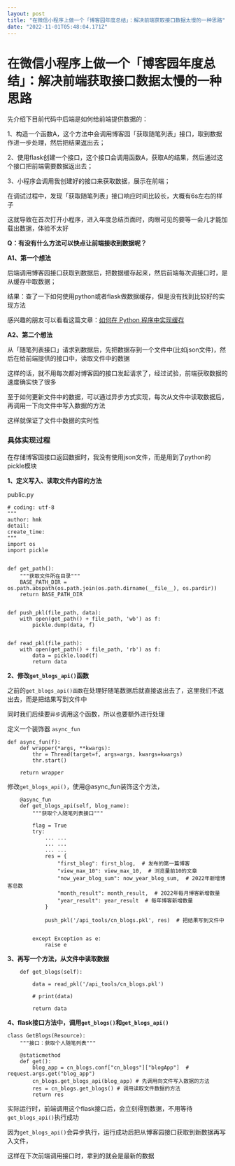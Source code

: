```yaml
---
layout: post
title: "在微信小程序上做一个「博客园年度总结」：解决前端获取接口数据太慢的一种思路"
date: "2022-11-01T05:48:04.171Z"
---
```

在微信小程序上做一个「博客园年度总结」：解决前端获取接口数据太慢的一种思路
=====================================

先介绍下目前代码中后端是如何给前端提供数据的：

1、构造一个函数A，这个方法中会调用博客园「获取随笔列表」接口，取到数据作进一步处理，然后把结果返出去；

2、使用flask创建一个接口，这个接口会调用函数A，获取A的结果，然后通过这个接口把前端需要数据返出去；

3、小程序会调用我创建好的接口来获取数据，展示在前端；

在调试过程中，发现「获取随笔列表」接口响应时间比较长，大概有6s左右的样子

这就导致在首次打开小程序，进入年度总结页面时，肉眼可见的要等一会儿才能加载出数据，体验不太好

**Q：有没有什么方法可以快点让前端接收到数据呢？**

**A1、第一个想法**

后端调用博客园接口获取到数据后，把数据缓存起来，然后前端每次调接口时，是从缓存中取数据；

结果：查了一下如何使用python或者flask做数据缓存，但是没有找到比较好的实现方法

感兴趣的朋友可以看看这篇文章：[如何在 Python 程序中实现缓存](https://blog.51cto.com/u_15465080/4856287)

**A2、第二个想法**

从「随笔列表接口」请求到数据后，先把数据存到一个文件中(比如json文件)，然后在给前端提供的接口中，读取文件中的数据

这样的话，就不用每次都对博客园的接口发起请求了，经过试验，前端获取数据的速度确实快了很多

至于如何更新文件中的数据，可以通过异步方式实现，每次从文件中读取数据后，再调用一下向文件中写入数据的方法

这样就保证了文件中数据的实时性

### 具体实现过程

在存储博客园接口返回数据时，我没有使用json文件，而是用到了python的pickle模块

**1、定义写入、读取文件内容的方法**

public.py

    # coding: utf-8
    """
    author: hmk
    detail: 
    create_time: 
    """
    import os
    import pickle
    
    
    def get_path():
        """获取文件所在目录"""
        BASE_PATH_DIR = os.path.abspath(os.path.join(os.path.dirname(__file__), os.pardir))
        return BASE_PATH_DIR
    
    
    def push_pkl(file_path, data):
        with open(get_path() + file_path, 'wb') as f:
            pickle.dump(data, f)
    
    
    def read_pkl(file_path):
        with open(get_path() + file_path, 'rb') as f:
            data = pickle.load(f)
            return data

**2、修改`get_blogs_api()`函数**

之前的`get_blogs_api()函数`在处理好随笔数据后就直接返出去了，这里我们不返出去，而是把结果写到文件中

同时我们后续要`异步`调用这个函数，所以也要额外进行处理

定义一个装饰器 `async_fun`

    def async_fun(f):
        def wrapper(*args, **kwargs):
            thr = Thread(target=f, args=args, kwargs=kwargs)
            thr.start()
    
        return wrapper

修改`get_blogs_api()`，使用@async\_fun装饰这个方法，

        @async_fun
        def get_blogs_api(self, blog_name):
            """获取个人随笔列表接口"""
    
            flag = True
            try:
                ... ...
                ... ...
                ... ...
                res = {
                    "first_blog": first_blog,  # 发布的第一篇博客
                    "view_max_10": view_max_10,  # 浏览量前10的文章
                    "now_year_blog_sum": now_year_blog_sum,  # 2022年新增博客总数
                    "month_result": month_result,  # 2022年每月博客新增数量
                    "year_result": year_result  # 每年博客新增数量
                }
           
                push_pkl('/api_tools/cn_blogs.pkl', res)  # 把结果写到文件中
    
    
            except Exception as e:
                raise e

**3、再写一个方法，从文件中读取数据**

        def get_blogs(self):
    
            data = read_pkl('/api_tools/cn_blogs.pkl')
    
            # print(data)
    
            return data

**4、flask接口方法中，调用`get_blogs()`和`get_blogs_api()`**

    class GetBlogs(Resource):
        """接口：获取个人随笔列表"""
    
        @staticmethod
        def get():
            blog_app = cn_blogs.conf["cn_blogs"]["blogApp"]  # request.args.get("blog_app")
            cn_blogs.get_blogs_api(blog_app) # 先调用向文件写入数据的方法
            res = cn_blogs.get_blogs() # 调用读取文件数据的方法
            return res

实际运行时，前端调用这个flask接口后，会立刻得到数据，不用等待`get_blogs_api()`执行成功

因为`get_blogs_api()`会异步执行，运行成功后把从博客园接口获取到新数据再写入文件，

这样在下次前端调用接口时，拿到的就会是最新的数据